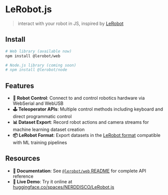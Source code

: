 # LeRobot.js

> interact with your robot in JS, inspired by [LeRobot](https://github.com/huggingface/lerobot)

## Install

```bash
# Web library (available now)
npm install @lerobot/web

# Node.js library (coming soon)
# npm install @lerobot/node
```

## Features

- **🤖 Robot Control**: Connect to and control robotics hardware via WebSerial and WebUSB
- **🕹️ Teleoperator APIs**: Multiple control methods including keyboard and direct programmatic control
- **📊 Dataset Export**: Record robot actions and camera streams for machine learning dataset creation
- **📦 LeRobot Format**: Export datasets in the [LeRobot format](https://github.com/huggingface/lerobot) compatible with ML training pipelines

## Resources

- **📖 Documentation**: See [`@lerobot/web` README](./packages/web/README.md) for complete API reference
- **🚀 Live Demo**: Try it online at [huggingface.co/spaces/NERDDISCO/LeRobot.js](https://huggingface.co/spaces/NERDDISCO/LeRobot.js)
